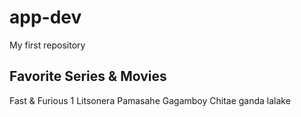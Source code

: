 # app-dev
My first repository
## Favorite Series & Movies
Fast & Furious 1
Litsonera
Pamasahe
Gagamboy
Chitae ganda lalake
